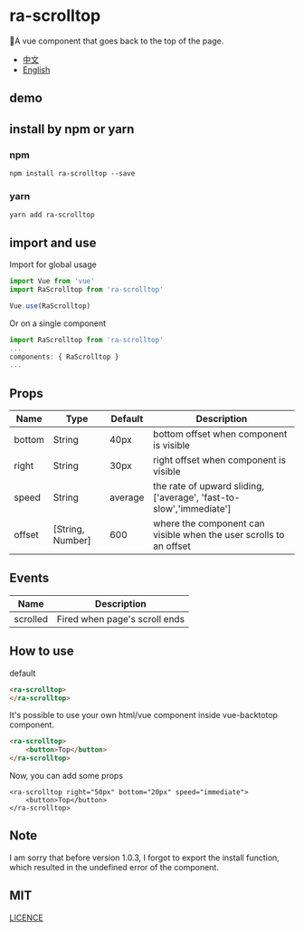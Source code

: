 # ra-scrolltop
🌝A vue component that goes back to the top of the page.

- [中文](README.zh-CN.md)
- [English](README.md)


## demo

<!-- see demo -->

## install by npm or yarn

### npm
```shell
npm install ra-scrolltop --save
```
### yarn
```shell
yarn add ra-scrolltop
```

## import and use
Import for global usage
```js
import Vue from 'vue'
import RaScrolltop from 'ra-scrolltop'

Vue.use(RaScrolltop)
```
Or on a single component
```js
import RaScrolltop from 'ra-scrolltop'
...
components: { RaScrolltop }
...
```

## Props

|Name|Type|Default|Description|
|---|---|---|---|
|bottom|String|40px|bottom offset when component is visible|
|right|String|30px|right offset when component is visible|
|speed|String|average|the rate of upward sliding, ['average', 'fast-to-slow','immediate']|
|offset|[String, Number]|600|where the component can visible when the user scrolls to an offset|

##  Events

|Name|Description|
|---|---|
|scrolled|Fired when page's scroll ends|

## How to use

default
```html
<ra-scrolltop>
</ra-scrolltop>

```
It's possible to use your own html/vue component inside vue-backtotop component.
```html
<ra-scrolltop>
    <button>Top</button>
</ra-scrolltop>
```

Now, you can add some props
```
<ra-scrolltop right="50px" bottom="20px" speed="immediate">
    <button>Top</button>
</ra-scrolltop>
```

## Note
I am sorry that before version 1.0.3, I forgot to export the install function, which resulted in the undefined error of the component.

## MIT

[LICENCE](LICENCE)